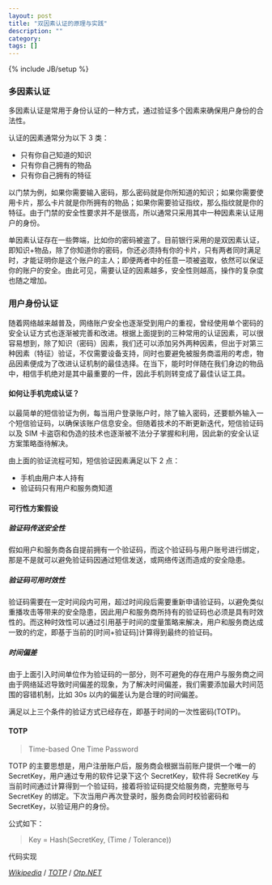 ```yaml
---
layout: post
title: "双因素认证的原理与实践"
description: ""
category: 
tags: []
---
```

{% include JB/setup %}


### 多因素认证

多因素认证是常用于身份认证的一种方式，通过验证多个因素来确保用户身份的合法性。

认证的因素通常分为以下 3 类：

- 只有你自己知道的知识
- 只有你自己拥有的物品
- 只有你自己拥有的特征

以门禁为例，如果你需要输入密码，那么密码就是你所知道的知识；如果你需要使用卡片，那么卡片就是你所拥有的物品；如果你需要验证指纹，那么指纹就是你的特征。由于门禁的安全性要求并不是很高，所以通常只采用其中一种因素来认证用户的身份。

单因素认证存在一些弊端，比如你的密码被盗了。目前银行采用的是双因素认证，即知识+物品，除了你知道你的密码，你还必须持有你的卡片，只有两者同时满足时，才能证明你是这个账户的主人；即便两者中的任意一项被盗取，依然可以保证你的账户的安全。由此可见，需要认证的因素越多，安全性则越高，操作的复杂度也随之增加。

### 用户身份认证

随着网络越来越普及，网络账户安全也逐渐受到用户的重视，曾经使用单个密码的安全认证方式也逐渐被完善和改进。根据上面提到的三种常用的认证因素，可以很容易想到，除了知识（密码）因素，我们还可以添加另外两种因素，但出于对第三种因素（特征）验证，不仅需要设备支持，同时也要避免被服务商滥用的考虑，物品因素便成为了改进认证机制的最佳选择。在当下，能时时伴随在我们身边的物品中，相信手机绝对是其中最重要的一件，因此手机则转变成了最佳认证工具。

#### 如何让手机完成认证？

以最简单的短信验证为例，每当用户登录账户时，除了输入密码，还要额外输入一个短信验证码，以确保该账户信息安全。但随着技术的不断更新迭代，短信验证码以及 SIM 卡盗窃和伪造的技术也逐渐被不法分子掌握和利用，因此新的安全认证方案策略亟待解决。

由上面的验证流程可知，短信验证因素满足以下 2 点：

- 手机由用户本人持有
- 验证码只有用户和服务商知道


#### 可行性方案假设

##### 验证码传送安全性

假如用户和服务商各自提前拥有一个验证码，而这个验证码与用户账号进行绑定，那是不是就可以避免验证码因通过短信发送，或网络传送而造成的安全隐患。

##### 验证码可用时效性

验证码需要在一定时间段内可用，超过时间段后需要重新申请验证码，以避免类似重播攻击等带来的安全隐患，因此用户和服务商所持有的验证码也必须是具有时效性的。而这种时效性可以通过引用基于时间的度量策略来解决，用户和服务商达成一致的约定，即基于当前的[时间+验证码]计算得到最终的验证码。

##### 时间偏差

由于上面引入时间单位作为验证码的一部分，则不可避免的存在用户与服务商之间由于网络延迟导致时间偏差的现象，为了解决时间偏差，我们需要添加最大时间范围的容错机制，比如 30s 以内的偏差认为是合理的时间偏差。

满足以上三个条件的验证方式已经存在，即基于时间的一次性密码(TOTP)。

#### TOTP

> Time-based One Time Password

TOTP 的主要思想是，用户注册账户后，服务商会根据当前账户提供一个唯一的 SecretKey，用户通过专用的软件记录下这个 SecretKey，软件将 SecretKey 与当前时间通过计算得到一个验证码，接着将验证码提交给服务商，完整账号与 SecretKey 的绑定。下次当用户再次登录时，服务商会同时校验密码和 SecretKey，以验证用户的身份。

公式如下：

> Key = Hash(SecretKey, (Time / Tolerance))

代码实现

[*Wikipedia*](https://en.wikipedia.org/wiki/Multi-factor_authentication) / 
[*TOTP*](https://tools.ietf.org/html/rfc6238) / 
[*Otp.NET*](https://github.com/kspearrin/Otp.NET)

